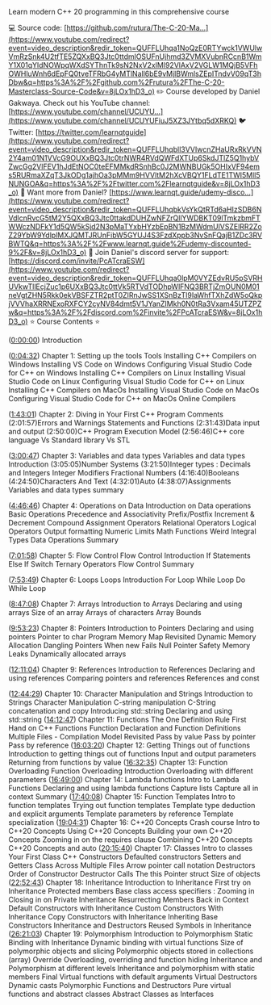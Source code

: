 Learn modern C++ 20 programming in this comprehensive course

 💻 Source code: [https://github.com/rutura/The-C-20-Ma...](https://www.youtube.com/redirect?event=video_description&redir_token=QUFFLUhqa1NoQzE0RTYwck1VWUlwVmRzSnk4U2tfTE5ZQXxBQ3Jtc0ttdmlOSUFnUjhmd3ZVMXVubnRCcnB1WmY1X01qYldNOWpqWXdSYThnTk9sN2NxV2xIMl92VlAxV2VGLW1MQjB5VFhOWHluWnh6dEpFQ0tveTFRbG4yMTlNall6bE9vMjlBWmlsZEpITndvV09qT3hDbw&q=https%3A%2F%2Fgithub.com%2Frutura%2FThe-C-20-Masterclass-Source-Code&v=8jLOx1hD3_o) ✏️ Course developed by Daniel Gakwaya. Check out his YouTube channel: [https://www.youtube.com/channel/UCUYU...](https://www.youtube.com/channel/UCUYUFiuJ5XZ3JYtbq5dXRKQ) 🐦 Twitter: [https://twitter.com/learnqtguide](https://www.youtube.com/redirect?event=video_description&redir_token=QUFFLUhqbll3VVIwcnZHaURxRkVVN2Y4am01N1VVcG9OUXxBQ3Jtc0trNWR4RVdQWFdXTUp6SkdJTlZ5Q1hybVZwcGg2VlFEV1hJdEtNOC0teEFMMkdRSnhBc0J2MWNBUGk5OHIxVF94ems5RURmaXZqT3JkODg1ajhOa3pMMm9HVVltM2hXcVBQY1FLdTE1TWI5Mll5NUNGOA&q=https%3A%2F%2Ftwitter.com%2Flearnqtguide&v=8jLOx1hD3_o) 🔗 Want more from Daniel? [https://www.learnqt.guide/udemy-disco...](https://www.youtube.com/redirect?event=video_description&redir_token=QUFFLUhqbkVsYkQtRTd6aHIzSDB6NVdlcnRvcG5tM2Y5QXxBQ3Jtc0ttakdDUHZwNFZrQllYWDBKT09lTmkzbmFTWWczNDFkY1d5QW5kSjd2N3pMaTYxbHYzbEpBN1BzMWdmUlVSZElRR2ZoZ29YbW9YdlplMXJQMTJRUnFibW5GYUJ4S3FzdXppb3NvSnFQajB1ZDc3RVBWTQ&q=https%3A%2F%2Fwww.learnqt.guide%2Fudemy-discounted-9%2F&v=8jLOx1hD3_o) 🔗 Join Daniel's discord server for support: [https://discord.com/invite/PcATcraESW](https://www.youtube.com/redirect?event=video_description&redir_token=QUFFLUhqa0lpM0VYZEdvRU5pSVRHUVkwTllEcjZuc1p6UXxBQ3Jtc0ttVk5RTVdTODhpWlFNQ3BRTjZmOUN0M01neVgtZHN5Rkk0ekVBSFZTR2ptT0ZIRnJwSS1XSnBzTl9IaWhfTXhZdW5oQkpjVVVhaXRRNExoRXFCY2cyNV84dmt5V1JYanZIMkh0N0tRa3Vxam45UTZPZw&q=https%3A%2F%2Fdiscord.com%2Finvite%2FPcATcraESW&v=8jLOx1hD3_o) ⭐️ Course Contents ⭐ 

([0:00:00](https://www.youtube.com/watch?v=8jLOx1hD3_o&t=0s)) Introduction 

([0:04:32](https://www.youtube.com/watch?v=8jLOx1hD3_o&t=272s)) Chapter 1: Setting up the tools Tools Installing C++ Compilers on Windows Installing VS Code on Windows Configuring Visual Studio Code for C++ on Windows Installing C++ Compilers on Linux Installing Visual Studio Code on Linux Configuring Visual Studio Code for C++ on Linux Installing C++ Compilers on MacOs Installing Visual Studio Code on MacOs Configuring Visual Studio Code for C++ on MacOs Online Compilers 

([1:43:01](https://www.youtube.com/watch?v=8jLOx1hD3_o&t=6181s)) Chapter 2: Diving in Your First C++ Program Comments (2:01:57)Errors and Warnings Statements and Functions (2:31:43)Data input and output (2:50:00)C++ Program Execution Model (2:56:46)C++ core language Vs Standard library Vs STL 

([3:00:47](https://www.youtube.com/watch?v=8jLOx1hD3_o&t=10847s)) Chapter 3: Variables and data types Variables and data types Introduction (3:05:05)Number Systems (3:21:50)Integer types : Decimals and Integers Integer Modifiers Fractional Numbers (4:16:40)Booleans (4:24:50)Characters And Text (4:32:01)Auto (4:38:07)Assignments Variables and data types summary 

([4:46:46](https://www.youtube.com/watch?v=8jLOx1hD3_o&t=17206s)) Chapter 4: Operations on Data Introduction on Data operations Basic Operations Precedence and Associativity Prefix/Postfix Increment & Decrement Compound Assignment Operators Relational Operators Logical Operators Output formatting Numeric Limits Math Functions Weird Integral Types Data Operations Summary 

([7:01:58](https://www.youtube.com/watch?v=8jLOx1hD3_o&t=25318s)) Chapter 5: Flow Control Flow Control Introduction If Statements Else If Switch Ternary Operators Flow Control Summary 

([7:53:49](https://www.youtube.com/watch?v=8jLOx1hD3_o&t=28429s)) Chapter 6: Loops Loops Introduction For Loop While Loop Do While Loop 

([8:47:08](https://www.youtube.com/watch?v=8jLOx1hD3_o&t=31628s)) Chapter 7: Arrays Introduction to Arrays Declaring and using arrays Size of an array Arrays of characters Array Bounds 

([9:53:23](https://www.youtube.com/watch?v=8jLOx1hD3_o&t=35603s)) Chapter 8: Pointers Introduction to Pointers Declaring and using pointers Pointer to char Program Memory Map Revisited Dynamic Memory Allocation Dangling Pointers When new Fails Null Pointer Safety Memory Leaks Dynamically allocated arrays 

([12:11:04](https://www.youtube.com/watch?v=8jLOx1hD3_o&t=43864s)) Chapter 9: References Introduction to References Declaring and using references Comparing pointers and references References and const 

([12:44:29](https://www.youtube.com/watch?v=8jLOx1hD3_o&t=45869s)) Chapter 10: Character Manipulation and Strings Introduction to Strings Character Manipulation C-string manipulation C-String concatenation and copy Introducing std::string Declaring and using std::string ([14:12:47](https://www.youtube.com/watch?v=8jLOx1hD3_o&t=51167s)) Chapter 11: Functions The One Definition Rule First Hand on C++ Functions Function Declaration and Function Definitions Multiple Files - Compilation Model Revisited Pass by value Pass by pointer Pass by reference ([16:03:20](https://www.youtube.com/watch?v=8jLOx1hD3_o&t=57800s)) Chapter 12: Getting Things out of functions Introduction to getting things out of functions Input and output parameters Returning from functions by value ([16:32:35](https://www.youtube.com/watch?v=8jLOx1hD3_o&t=59555s)) Chapter 13: Function Overloading Function Overloading Introduction Overloading with different parameters ([16:49:00](https://www.youtube.com/watch?v=8jLOx1hD3_o&t=60540s)) Chapter 14: Lambda functions Intro to Lambda Functions Declaring and using lambda functions Capture lists Capture all in context Summary ([17:40:08](https://www.youtube.com/watch?v=8jLOx1hD3_o&t=63608s)) Chapter 15: Function Templates Intro to function templates Trying out function templates Template type deduction and explicit arguments Template parameters by reference Template specialization ([19:04:31](https://www.youtube.com/watch?v=8jLOx1hD3_o&t=68671s)) Chapter 16: C++20 Concepts Crash course Intro to C++20 Concepts Using C++20 Concepts Building your own C++20 Concepts Zooming in on the requires clause Combining C++20 Concepts C++20 Concepts and auto ([20:15:40](https://www.youtube.com/watch?v=8jLOx1hD3_o&t=72940s)) Chapter 17: Classes Intro to classes Your First Class C++ Constructors Defaulted constructors Setters and Getters Class Across Multiple Files Arrow pointer call notation Destructors Order of Constructor Destructor Calls The this Pointer struct Size of objects ([22:52:43](https://www.youtube.com/watch?v=8jLOx1hD3_o&t=82363s)) Chapter 18: Inheritance Introduction to Inheritance First try on Inheritance Protected members Base class access specifiers : Zooming in Closing in on Private Inheritance Resurrecting Members Back in Context Default Constructors with Inheritance Custom Constructors With Inheritance Copy Constructors with Inheritance Inheriting Base Constructors Inheritance and Destructors Reused Symbols in Inheritance ([26:21:03](https://www.youtube.com/watch?v=8jLOx1hD3_o&t=94863s)) Chapter 19: Polymorphism Introduction to Polymorphism Static Binding with Inheritance Dynamic binding with virtual functions Size of polymorphic objects and slicing Polymorphic objects stored in collections (array) Override Overloading, overriding and function hiding Inheritance and Polymorphism at different levels Inheritance and polymorphism with static members Final Virtual functions with default arguments Virtual Destructors Dynamic casts Polymorphic Functions and Destructors Pure virtual functions and abstract classes Abstract Classes as Interfaces